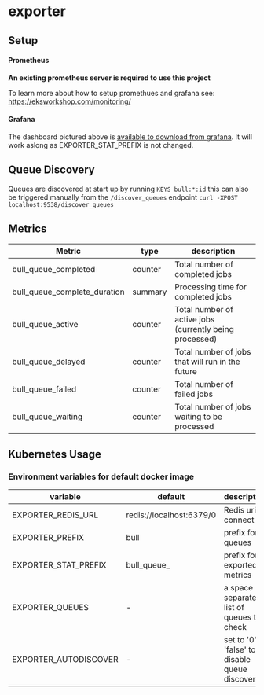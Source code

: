 # exporter

## Setup
#### Prometheus
**An existing prometheus server is required to use this project**

To learn more about how to setup promethues and grafana see: https://eksworkshop.com/monitoring/

#### Grafana
The dashboard pictured above is [available to download from grafana](https://grafana.com/grafana/dashboards/10128).
It will work aslong as EXPORTER_STAT_PREFIX is not changed.

## Queue Discovery
Queues are discovered at start up by running `KEYS bull:*:id` 
this can also be triggered manually from the `/discover_queues` endpoint
`curl -XPOST localhost:9538/discover_queues`

## Metrics

| Metric                       | type    | description |
|------------------------------|---------|-------------|
| bull_queue_completed         | counter | Total number of completed jobs                          |
| bull_queue_complete_duration | summary | Processing time for completed jobs                      |
| bull_queue_active            | counter | Total number of active jobs (currently being processed) |
| bull_queue_delayed           | counter | Total number of jobs that will run in the future        |
| bull_queue_failed            | counter | Total number of failed jobs                             |
| bull_queue_waiting           | counter | Total number of jobs waiting to be processed            |

## Kubernetes Usage

### Environment variables for default docker image

| variable              | default                  | description                                     |
|-----------------------|--------------------------|-------------------------------------------------|
| EXPORTER_REDIS_URL    | redis://localhost:6379/0 | Redis uri to connect                            |
| EXPORTER_PREFIX       | bull                     | prefix for queues                               |
| EXPORTER_STAT_PREFIX  | bull_queue_              | prefix for exported metrics                     |
| EXPORTER_QUEUES       | -                        | a space separated list of queues to check       |
| EXPORTER_AUTODISCOVER | -                        | set to '0' or 'false' to disable queue discovery|

